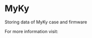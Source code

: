 # MyKy
Storing data of MyKy case and firmware

For more information visit:[ ](https://quilted-playroom-0a8.notion.site/MyKy-1c3347332625804a9ca5c2a9ddb89f33)
